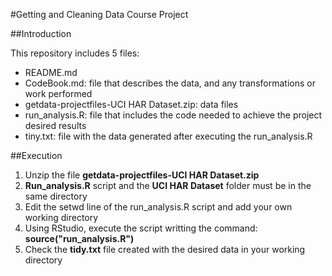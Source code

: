 #Getting and Cleaning Data Course Project

##Introduction

This repository includes 5 files:

- README.md
- CodeBook.md: file that describes the data, and any transformations or work performed
- getdata-projectfiles-UCI HAR Dataset.zip: data files
- run_analysis.R: file that includes the code needed to achieve the project desired results
- tiny.txt: file with the data generated after executing the run_analysis.R

##Execution

1. Unzip the file **getdata-projectfiles-UCI HAR Dataset.zip**
2. **Run_analysis.R** script and the **UCI HAR Dataset** folder must be in the same directory
3. Edit the setwd line of the run_analysis.R script and add your own working directory
4. Using RStudio, execute the script writting the command: **source("run_analysis.R")**
5. Check the **tidy.txt** file created with the desired data in your working directory

